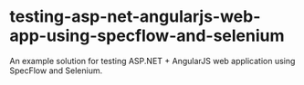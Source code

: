 # testing-asp-net-angularjs-web-app-using-specflow-and-selenium
An example solution for testing ASP.NET + AngularJS web application using SpecFlow and Selenium.
